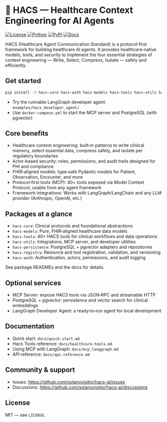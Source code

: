 # 🏥 HACS — Healthcare Context Engineering for AI Agents

[![License](https://img.shields.io/github/license/solanovisitor/hacs-ai)](https://github.com/solanovisitor/hacs-ai/blob/main/LICENSE)
[![Python](https://img.shields.io/badge/python-3.11+-blue)](https://python.org)
[![PyPI](https://img.shields.io/pypi/v/hacs-core)](https://pypi.org/project/hacs-core/)
[![Docs](https://img.shields.io/badge/docs-latest-blue)](./docs/README.md)

HACS (Healthcare Agent Communication Standard) is a protocol‑first framework for building healthcare AI agents. It provides healthcare‑native models, tools, and security to implement the four essential strategies of context engineering — Write, Select, Compress, Isolate — safely and efficiently.

## Get started

```bash
pip install -U hacs-core hacs-auth hacs-models hacs-tools hacs-utils hacs-persistence
```

- Try the runnable LangGraph developer agent: `examples/hacs_developer_agent/`
- Use `docker-compose.yml` to start the MCP server and PostgreSQL (with pgvector)

## Core benefits

- Healthcare context engineering: built‑in patterns to write clinical memory, select essential data, compress safely, and isolate per regulatory boundaries
- Actor‑based security: roles, permissions, and audit trails designed for PHI and compliance
- FHIR‑aligned models: type‑safe Pydantic models for Patient, Observation, Encounter, and more
- Protocol‑first tools (MCP): 40+ tools exposed via Model Context Protocol, usable from any agent framework
- Framework integrations: Works with LangGraph/LangChain and any LLM provider (Anthropic, OpenAI, etc.)

## Packages at a glance

- `hacs-core`: Clinical protocols and foundational abstractions
- `hacs-models`: Pure, FHIR‑aligned healthcare data models
- `hacs-tools`: 40+ HACS tools for clinical workflows and data operations
- `hacs-utils`: Integrations, MCP server, and developer utilities
- `hacs-persistence`: PostgreSQL + pgvector adapters and repositories
- `hacs-registry`: Resource and tool registration, validation, and versioning
- `hacs-auth`: Authentication, actors, permissions, and audit logging

See package READMEs and the docs for details.

## Optional services

- MCP Server: expose HACS tools via JSON‑RPC and streamable HTTP
- PostgreSQL + pgvector: persistence and vector search for clinical embeddings
- LangGraph Developer Agent: a ready‑to‑run agent for local development

## Documentation

- Quick start: `docs/quick-start.md`
- Hacs Tools reference: `docs/healthcare-tools.md`
- Using MCP with LangGraph: `docs/mcp_langgraph.md`
- API reference: `docs/api-reference.md`

## Community & support

- Issues: https://github.com/solanovisitor/hacs-ai/issues
- Discussions: https://github.com/solanovisitor/hacs-ai/discussions

## License

MIT — see `LICENSE`.
